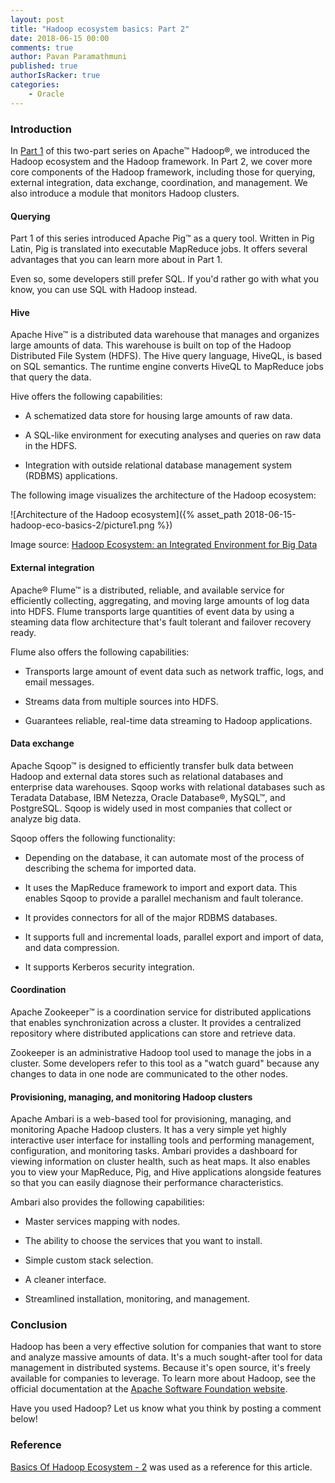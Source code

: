 ```yaml
---
layout: post
title: "Hadoop ecosystem basics: Part 2"
date: 2018-06-15 00:00
comments: true
author: Pavan Paramathmuni
published: true
authorIsRacker: true
categories:
    - Oracle
---
```


<!-- more -->

### Introduction

In [Part 1](2018-06-15-hadoop-eco-basics-2.md) of this two-part series on
Apache&trade; Hadoop&reg;, we introduced the Hadoop ecosystem and the Hadoop
framework. In Part 2, we cover more core components of the Hadoop framework,
including those for querying, external integration, data exchange,
coordination, and management. We also introduce a module that monitors Hadoop
clusters.

#### Querying

Part 1 of this series introduced Apache Pig&trade; as a query tool. Written in
Pig Latin, Pig is translated into executable MapReduce jobs. It offers several
advantages that you can learn more about in Part 1.

Even so, some developers still prefer SQL. If you'd rather go with what you
know, you can use SQL with Hadoop instead.

#### Hive

Apache Hive&trade; is a distributed data warehouse that manages and organizes
large amounts of data. This warehouse is built on top of the Hadoop
Distributed File System (HDFS). The Hive query language, HiveQL, is based on
SQL semantics. The runtime engine converts HiveQL to MapReduce jobs that query
the data.

Hive offers the following capabilities:

* A schematized data store for housing large amounts of raw data.

* A SQL-like environment for executing analyses and queries on raw data in the
  HDFS.

* Integration with outside relational database management system (RDBMS)
  applications.

The following image visualizes the architecture of the Hadoop ecosystem:

![Architecture of the Hadoop ecosystem]({% asset_path 2018-06-15-hadoop-eco-basics-2/picture1.png %})

Image source: [Hadoop Ecosystem: an Integrated Environment for Big
Data](http://blog.agroknow.com/?p=3810)

#### External integration

Apache&reg; Flume&trade; is a distributed, reliable, and available service for
efficiently collecting, aggregating, and moving large amounts of log data into
HDFS. Flume transports large quantities of event data by using a steaming data
flow architecture that's fault tolerant and failover recovery ready.

Flume also offers the following capabilities:

* Transports large amount of event data such as network traffic, logs, and
  email messages.

* Streams data from multiple sources into HDFS.

* Guarantees reliable, real-time data streaming to Hadoop applications.

#### Data exchange

Apache Sqoop&trade; is designed to efficiently transfer bulk data between
Hadoop and external data stores such as relational databases and enterprise
data warehouses. Sqoop works with relational databases such as Teradata
Database, IBM Netezza, Oracle Database&reg;, MySQL&trade;, and PostgreSQL.
Sqoop is widely used in most companies that collect or analyze big data.

Sqoop offers the following functionality:

* Depending on the database, it can automate most of the process of describing
  the schema for imported data.

* It uses the MapReduce framework to import and export data. This enables
  Sqoop to provide a parallel mechanism and fault tolerance.

* It provides connectors for all of the major RDBMS databases.

* It supports full and incremental loads, parallel export and import of data,
  and data compression.

* It supports Kerberos security integration.

#### Coordination

Apache Zookeeper&trade; is a coordination service for distributed applications
that enables synchronization across a cluster. It provides a centralized
repository where distributed applications can store and retrieve data.

Zookeeper is an administrative Hadoop tool used to manage the jobs in a
cluster. Some developers refer to this tool as a "watch guard" because any
changes to data in one node are communicated to the other nodes.

#### Provisioning, managing, and monitoring Hadoop clusters

Apache Ambari is a web-based tool for provisioning, managing, and monitoring
Apache Hadoop clusters. It has a very simple yet highly interactive user
interface for installing tools and performing management, configuration, and
monitoring tasks. Ambari provides a dashboard for viewing information on
cluster health, such as heat maps. It also enables you to view your MapReduce,
Pig, and Hive applications alongside features so that you can easily diagnose
their performance characteristics.

Ambari also provides the following capabilities:

* Master services mapping with nodes.

* The ability to choose the services that you want to install.

* Simple custom stack selection.

* A cleaner interface.

* Streamlined installation, monitoring, and management.

### Conclusion

Hadoop has been a very effective solution for companies that want to store and
analyze massive amounts of data. It's a much sought-after tool for data
management in distributed systems. Because it's open source, it's freely
available for companies to leverage. To learn more about Hadoop, see the
official documentation at the [Apache Software Foundation website](http://hadoop.apache.org).

Have you used Hadoop? Let us know what you think by posting a comment below!

### Reference

[Basics Of Hadoop Ecosystem - 2](https://bigdatashoppe.blogspot.com/2017/08/basics-of-hadoop-ecosystem.html) was used as a reference for this article.
